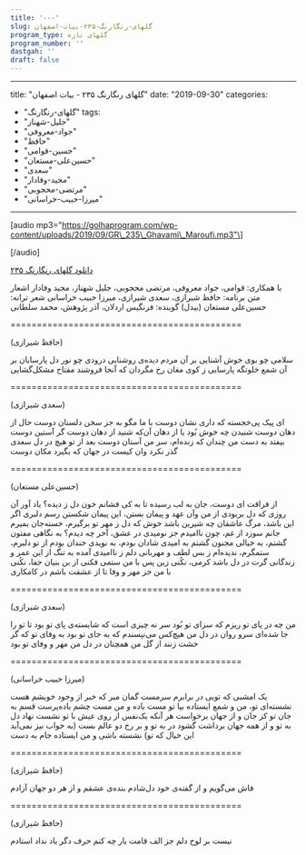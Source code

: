```yaml
---
title: '---'
slug: گلهای-رنگارنگ-۲۳۵-بیات-اصفهان
program_type: گلهای تازه
program_number: ''
dastgah: ''
draft: false
---
```


---
title: "گلهای رنگارنگ ۲۳۵ - بیات اصفهان"
date: "2019-09-30"
categories: 
  - "گلهای-رنگارنگ"
tags: 
  - "جلیل-شهناز"
  - "جواد-معروفی"
  - "حافظ"
  - "حسین-قوامی"
  - "حسین‌علی-مستعان"
  - "سعدی"
  - "مجید-وفادار"
  - "مرتضی-محجوبی"
  - "میرزا-حبیب-خراسانی"
---

\[audio mp3="https://golhaprogram.com/wp-content/uploads/2019/09/GR\_235\_Ghavami\_Maroufi.mp3"\]

\[/audio\]

[دانلود گلهای رنگارنگ ۲۳۵](https://golhaprogram.com/wp-content/uploads/2019/09/GR_235_Ghavami_Maroufi.mp3)

با همکاری: قوامی، جواد معروفی، مرتضی محجوبی، جلیل شهناز، مجید وفادار اشعار متن برنامه: حافظ شیرازی، سعدی شیرازی، میرزا حبیب خراسانی شعر ترانه: حسین‌علی مستعان (بیدل) گوینده: فرنگیس اردلان، آذر پژوهش، محمد سلطانی

\============================================

(حافظ شیرازی)

سلامی چو بوی خوش آشنایی بر آن مردم دیده‌ی روشنایی درودی چو نور دل پارسایان بر آن شمع خلوتگه پارسایی ز کوی مغان رخ مگردان که آنجا فروشند مفتاح مشکل‌گشایی

\============================================

(سعدی شیرازی)

ای پیک پی‌خجسته که داری نشان دوست با ما مگو به جز سخن دلستان دوست حال از دهان دوست شنیدن چه خوش بُود یا از دهان آن‌که شنید از دهان دوست گر آستین دوست بیفتد به دست من چندان که زنده‌ام، سر من آستان دوست بعد از تو هیچ در دل سعدی گذر نکرد وان کیست در جهان که بگیرد مکان دوست

\============================================

(حسین‌علی مستعان)

از فراقت ای دوست، جان به لب رسیده تا به کی فشانم خون دل ز دیده؟ یاد آور آن روزی که دل بربودی از من وآن عهد و پیمان بستن، این پیمان شکستن رسم دلبری اگر این باشد، مرگ عاشقان چه شیرین باشد خوش که دل ز مهر تو برگیرم، خسته‌جان بمیرم جانم سوزد از غم، چون ناامیدم جز نومیدی در عشق، آخر چه دیدم؟ به نگاهی مفتون گشتم، به خیالی مجنون گشتم به امیدی شادان بودم، به نویدی خندان بودم از تو دلبرم، ستمگرم، ندیده‌ام ز بس لطف و مهربانی دلم ز ناامیدی آمده به تنگ از این عمر و زندگانی گرت در دل باشد کرمی، نكُنی زین پس با من ستمی فکنی از بن بنیان جفا، نکُنی با من جز مهر و وفا تا از عشقت باشم در کامکاری

\============================================

(سعدی شیرازی)

من چه در پای تو ریزم که سزای تو بُود سر نه چیزی است که شایسته‌ی پای تو بود تا تو را جا شده‌ای سرو روان در دل من هیچ‌کس می‌نپسندم که به جای تو بود به وفای تو که گر خشت زنند از گل من همچنان در دل من مهر و وفای تو بود

\============================================

(میرزا حبیب خراسانی)

یک امشبی که تویی در برابرم سرمست گمان مبر که خبر از وجود خویشم هست نشسته‌ای تو، من و شمع ایستاده بپا تو مست باده و من مست چشم باده‌پرست قسم به جان تو کز جان و از جهان برخواست هر آنکه یک‌نفس از روی عیش با تو نشست نهاد دل به تو و از همه جهان برداشت گشود در به تو و بر رخ دو عالم بست (به خواب نیز نمی‌آید این خیال که تو) نشسته باشی و من ایستاده جام به دست

\============================================

(حافظ شیرازی)

فاش می‌گویم و از گفته‌ی خود دل‌شادم بنده‌ی عشقم و از هر دو جهان آزادم

\============================================

(حافظ شیرازی)

نیست بر لوح دلم جز الف قامت یار چه کنم حرف دگر یاد نداد استادم
